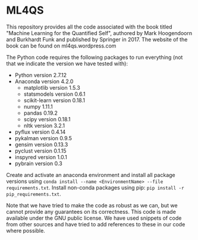 # ML4QS

This repository provides all the code associated with the book titled "Machine Learning for the Quantified Self", authored by Mark Hoogendoorn and Burkhardt Funk and published by Springer in 2017. The website of the book can be found on ml4qs.wordpress.com

The Python code requires the following packages to run everything (not that we indicate the version we have tested with):
- Python version 2.7.12
- Anaconda version 4.2.0
    - matplotlib version 1.5.3
    - statsmodels version 0.6.1
    - scikit-learn version 0.18.1
    - numpy 1.11.1
    - pandas 0.19.2
    - scipy version 0.18.1
    - nltk version 3.2.1 
- pyflux version 0.4.14
- pykalman version 0.9.5
- gensim version 0.13.3
- pyclust version 0.1.15
- inspyred version 1.0.1
- pybrain version 0.3

Create and activate an anaconda environment and install all package versions using `conda install --name <EnvironmentName> --file requirements.txt`.
Install non-conda packages using pip: `pip install -r pip_requirements.txt`.

Note that we have tried to make the code as robust as we can, but we cannot provide any guarantees on its correctness. This code is made available under the GNU public license. We have used snippets of code from other sources and have tried to add references to these in our code where possible.

